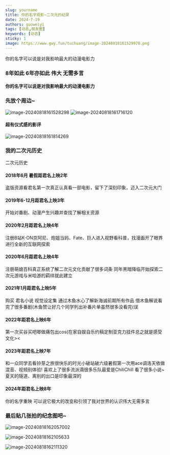 ```yaml
---
slug: yourname
title: 你的名字观影~二次元的纪录
date: 2024-7-19
authors: guoweiyi
tags: [动态,朋友圈]
keywords: [动态]
sticky: 1
image: https://www.gwy.fun/tuchuang/image-20240818161529970.png
---
```


你的名字可以说是对我影响最大的动漫电影力 

### 8年如此 6年亦如此 伟大 无需多言

<!-- truncate -->

#### 你的名字可以说是对我影响最大的动漫电影力 
###  先放个周边~
![image-20240818161528298](https://www.gwy.fun/tuchuang/image-20240818161529970.png)
![image-20240818161716120](https://www.gwy.fun/tuchuang/image-20240818161716120.png)

#### 超有仪式感的影评

![image-20240818161814269](https://www.gwy.fun/tuchuang/image-20240818161814269.png)

### 我的二次元历史
二次元历史
#### 2018年6月  暑假距君名上映2年
盗版资源看君名第一次真正认真看一部电影，留下了深刻印象，迈入二次元大门
####  2019年6-12月距君名上映3年
开始对番剧、动漫产生兴趣并查找了解相关资源
#### 2020年2月距君名上映4年
注册B站K-ON京阿尼、炮姐当妈、Fate、巨人进入视野看科普，找漫画开了眼界进行全新的互联网探索
#### 2020年6月距君名上映4年
注册萌娘百科真正系统了解二次元文化贡献了很多词条
同年黑暗降临开始探索二次元游戏与米哈游的羁绊就此建立
#### 2021年1月距君名上映5年
购买 君名小说 视觉设定集 通过木鱼水心了解新海诚前期所有作品 借木鱼解说看完了很多番剧(木鱼赞让好几个同学列出补番片单虽然很多没看完(误
#### 2022年距君名上映6年
第一次买谷买吧唧做痛包出cos(在家自娱自乐约稿定制亚克力挂件总之就是感受文化><
#### 2023年距君名上映7年
和一众同学去看铃芽之旅很快乐的时光小破站破六级暑假第一次用ace调洛天依做混音、视频别体验!
喜欢上了很多流派滴很多乐队最爱是ChiliChill
看了很多小说~夏天的隧道、离别的出口是印象最深的
#### 2024年距君名上映8年
你的名字重映
可以说它极大的改变和引领了我对世界的认识伟大无需多言
### 最后贴几张拍的纪念图吧~

![image-20240818162057002](https://www.gwy.fun/tuchuang/image-20240818162057002.png)

![image-20240818162105633](https://www.gwy.fun/tuchuang/image-20240818162105633.png)

![image-20240818162111320](https://www.gwy.fun/tuchuang/image-20240818162111320.png)